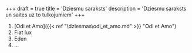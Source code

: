 +++
draft = true
title = 'Dziesmu saraksts'
description = 'Dziesmu saraksts un saites uz to tulkojumiem'
+++

1. [Odi et Amo]({{< ref "\dziesmas\odi_et_amo.md" >}} "Odi et Amo")
2. Fiat lux
3. Eden
4. ...
